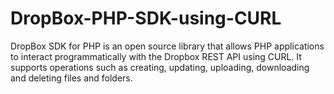 # DropBox-PHP-SDK-using-CURL
DropBox SDK for PHP is an open source library that allows PHP applications to interact programmatically with the Dropbox REST API using CURL.   It supports operations such as creating, updating, uploading, downloading and deleting files and folders.
